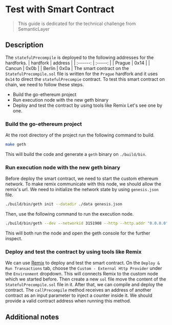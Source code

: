 # Test with Smart Contract
> This guide is dedicated for the technical challenge from SemanticLayer

## Description
The `statefulPrecompile` is deployed to the following addresses for the hardforks.
| hardfork | address |
| :------: | :-----: |
| Prague   | 0x14    |
| Cancun   | 0x0b    |
| Berlin   | 0x0a    |
The smart contract on the `StatefulPrecompile.sol` file is written for the `Prague` hardfork and it uses `0x14` to direct the `statefulPrecompie` contract.
To test this smart contract on chain, we need to follow these steps.
- Build the go-ethereum project
- Run execution node with the new geth binary
- Deploy and test the contract by using tools like Remix
Let's see one by one.

### Build the go-ethereum project
At the root directory of the project run the following command to build.
```bash
make geth
```
This will build the code and generate a `geth` binary on `./build/bin`.

### Run execution node with the new geth binary
Before deploy the smart contract, we need to start the custom ethereum network. To make remix communicate with this node, we should allow the remix's url.
We need to initialize the network state by using `genesis.json` file.
```bash
./build/bin/geth init --datadir ./data genesis.json
```
Then, use the following command to run the execution node.
```bash
./build/bin/geth --dev --networkid 3151908 --http --http.addr "0.0.0.0" --http.port "8545" --http.api "eth,web3,personal,net,miner,debug" --nodiscover --mine --allow-insecure-unlock --http.corsdomain https://remix.ethereum.org --dev console --vmdebug
```
This will both run the node and open the geth console for the further inspect.

### Deploy and test the contract by using tools like Remix
We can use [Remix](https://remix.ethereum.org) to deploy and test the smart contract.
On the `Deploy & Run Transactions` tab, choose the `Custom - External Http Provider` under the `Environment` dropdown. This will connects Remix to the custom node which we started before.
Then create a new `sol` file move the content of the `StatefulPrecompile.sol` file in it.
After that, we can compile and deploy the contract.
The `callPrecompile` method receives an address of another contract as an input parameter to inject a counter inside it. We should provide a valid contract address when running this method.

## Additional notes


